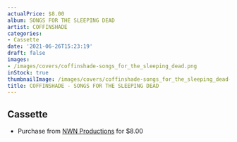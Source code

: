 ```yaml
---
actualPrice: $8.00
album: SONGS FOR THE SLEEPING DEAD
artist: COFFINSHADE
categories:
- Cassette
date: '2021-06-26T15:23:19'
draft: false
images:
- /images/covers/coffinshade-songs_for_the_sleeping_dead.png
inStock: true
thumbnailImage: /images/covers/coffinshade-songs_for_the_sleeping_dead-thumb.png
title: COFFINSHADE - SONGS FOR THE SLEEPING DEAD
---
```


## Cassette
* Purchase from [NWN Productions](http://shop.nwnprod.com/index.php?route=product/product&path=73&product_id=10561&sort=pd.name&order=ASC) for $8.00
